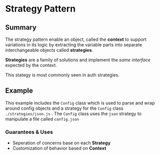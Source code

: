 # Strategy Pattern

## Summary

The strategy pattern enable an object, called the **context** to support variations in its logic by extracting the variable parts into separate interchangeable objects called **strategies**.

**Strategies** are a family of solutions and implement the *same interface* expected by the context.

This stategy is most commonly seen in auth strategies.

## Example

This example includes the `Config` class which is used to parse and wrap around config objects and a strategy for the `Config` class `./strategies/json.js` . The `Config` class uses the `json` strategy to manipulate a file called `config.json`

### Guarantees & Uses

- Seperation of concerns base on each **Strategy**
- Customization of behavior based on **Context**
